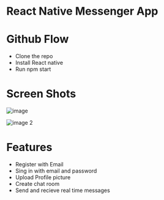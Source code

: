 # React Native Messenger App


# Github Flow
* Clone the repo
* Install React native
* Run npm start

# Screen Shots
![image](https://user-images.githubusercontent.com/65825450/209811226-bc12c91e-6b78-4013-b75c-0146a1b27ec4.png)

![image 2](https://user-images.githubusercontent.com/65825450/209811606-fee0a9fc-bdfb-4007-9f1c-652e3882b7ff.png)

# Features
* Register with Email
* Sing in with email and password
* Upload Profile picture
* Create chat room
* Send and recieve real time messages
